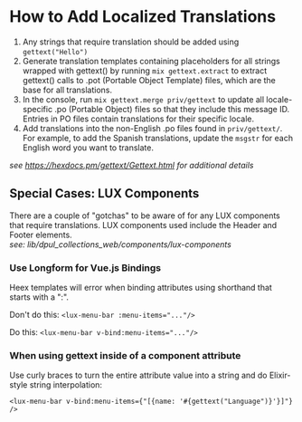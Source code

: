 # How to Add Localized Translations

1. Any strings that require translation should be added using `gettext("Hello")`
2. Generate translation templates containing placeholders for all strings wrapped with gettext() by running  `mix gettext.extract` to extract gettext() calls to .pot (Portable Object Template) files, which are the base for all translations. 
3. In the console, run `mix gettext.merge priv/gettext` to update all locale-specific .po (Portable Object) files so that they include this message ID. Entries in PO files contain translations for their specific locale.
4. Add translations into the non-English .po files found in `priv/gettext/`. For example, to add the Spanish translations, update the `msgstr` for each English word you want to translate.

_see https://hexdocs.pm/gettext/Gettext.html for additional details_

## Special Cases: LUX Components
There are a couple of "gotchas" to be aware of for any LUX components that require translations. LUX components used include the Header and Footer elements.  
_see: lib/dpul_collections_web/components/lux-components_

### Use Longform for Vue.js Bindings
Heex templates will error when binding attributes using shorthand that starts with a ":".

Don't do this:
`<lux-menu-bar :menu-items="..."/>`

Do this:
`<lux-menu-bar v-bind:menu-items="..."/>`

### When using gettext inside of a component attribute
Use curly braces to turn the entire attribute value into a string and do Elixir-style string interpolation:

```
<lux-menu-bar v-bind:menu-items={"[{name: '#{gettext("Language")}'}]"} />
```

